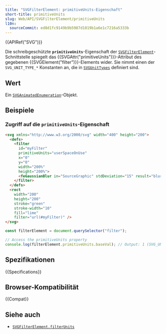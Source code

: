 ```yaml
---
title: "SVGFilterElement: primitiveUnits-Eigenschaft"
short-title: primitiveUnits
slug: Web/API/SVGFilterElement/primitiveUnits
l10n:
  sourceCommit: ed8d1fc9149b9b5987d1019b1a6e1c7216a5333b
---
```


{{APIRef("SVG")}}

Die schreibgeschützte **`primitiveUnits`**-Eigenschaft der [`SVGFilterElement`](/de/docs/Web/API/SVGFilterElement)-Schnittstelle spiegelt das {{SVGAttr("primitiveUnits")}}-Attribut des gegebenen {{SVGElement("filter")}}-Elements wider. Sie nimmt einen der `SVG_UNIT_TYPE_*` Konstanten an, die in [`SVGUnitTypes`](/de/docs/Web/API/SVGUnitTypes) definiert sind.

## Wert

Ein [`SVGAnimatedEnumeration`](/de/docs/Web/API/SVGAnimatedEnumeration)-Objekt.

## Beispiele

### Zugriff auf die `primitiveUnits`-Eigenschaft

```html
<svg xmlns="http://www.w3.org/2000/svg" width="400" height="200">
  <defs>
    <filter
      id="myFilter"
      primitiveUnits="userSpaceOnUse"
      x="0"
      y="0"
      width="200%"
      height="200%">
      <feGaussianBlur in="SourceGraphic" stdDeviation="15" result="blurred" />
    </filter>
  </defs>
  <rect
    width="200"
    height="200"
    stroke="green"
    stroke-width="10"
    fill="lime"
    filter="url(#myFilter)" />
</svg>
```

```js
const filterElement = document.querySelector("filter");

// Access the primitiveUnits property
console.log(filterElement.primitiveUnits.baseVal); // Output: 1 (SVG_UNIT_TYPE_USERSPACEONUSE)
```

## Spezifikationen

{{Specifications}}

## Browser-Kompatibilität

{{Compat}}

## Siehe auch

- [`SVGFilterElement.filterUnits`](/de/docs/Web/API/SVGFilterElement/filterUnits)
